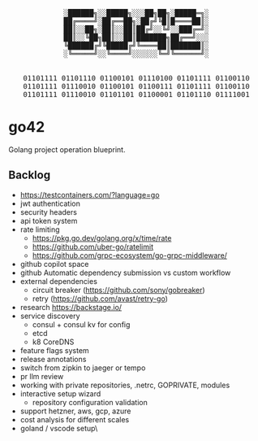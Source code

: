 <!-- markdownlint-disable MD033 MD041 -->
<div align="center"><pre>
░██████╗░░█████╗░░░██╗██╗░█████═╗░
██╔════╝░██╔══██╗░██╔╝╚█║█════██║░
██║░░██╗░██║░░██║██╔╝░░╚╝░░███╔═╝░
██║░░╚██╗██║░░██║███████╗██╔══╝░░░
╚██████╔╝╚█████╔╝╚════██║███████║░
░╚═════╝░░╚════╝░░░░░░╚═╝╚══════╝░
<br>
01101111 01101110 01100101 01110100 01101111 01100110
01101111 01110010 01100101 01100111 01101111 01100110
01101111 01110010 01101101 01100001 01101110 01111001
</pre></div>
<!-- markdownlint-enable MD033 MD041 -->

# go42

Golang project operation blueprint.

## Backlog

+ https://testcontainers.com/?language=go
+ jwt authentication
+ security headers
+ api token system
+ rate limiting
  + https://pkg.go.dev/golang.org/x/time/rate
  + https://github.com/uber-go/ratelimit
  + https://github.com/grpc-ecosystem/go-grpc-middleware/
+ github copilot space
+ github Automatic dependency submission vs custom workflow
+ external dependencies
  + circuit breaker (https://github.com/sony/gobreaker)
  + retry (https://github.com/avast/retry-go)
+ research https://backstage.io/
+ service discovery
  + consul + consul kv for config
  + etcd
  + k8 CoreDNS
+ feature flags system
+ release annotations
+ switch from zipkin to jaeger or tempo
+ pr llm review
+ working with private repositories, .netrc, GOPRIVATE, modules
+ interactive setup wizard
  + repository configuration validation
+ support hetzner, aws, gcp, azure
+ cost analysis for different scales
+ goland / vscode setup\
